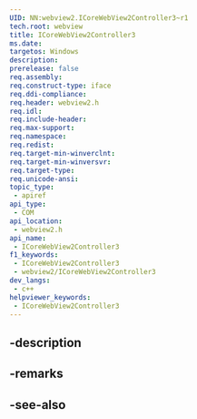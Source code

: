 ```yaml
---
UID: NN:webview2.ICoreWebView2Controller3~r1
tech.root: webview
title: ICoreWebView2Controller3
ms.date: 
targetos: Windows
description: 
prerelease: false
req.assembly: 
req.construct-type: iface
req.ddi-compliance: 
req.header: webview2.h
req.idl: 
req.include-header: 
req.max-support: 
req.namespace: 
req.redist: 
req.target-min-winverclnt: 
req.target-min-winversvr: 
req.target-type: 
req.unicode-ansi: 
topic_type:
 - apiref
api_type:
 - COM
api_location:
 - webview2.h
api_name:
 - ICoreWebView2Controller3
f1_keywords:
 - ICoreWebView2Controller3
 - webview2/ICoreWebView2Controller3
dev_langs:
 - c++
helpviewer_keywords:
 - ICoreWebView2Controller3
---
```


## -description

## -remarks

## -see-also

